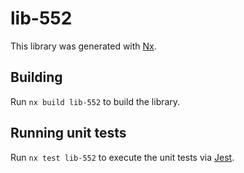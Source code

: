 # lib-552

This library was generated with [Nx](https://nx.dev).

## Building

Run `nx build lib-552` to build the library.

## Running unit tests

Run `nx test lib-552` to execute the unit tests via [Jest](https://jestjs.io).
